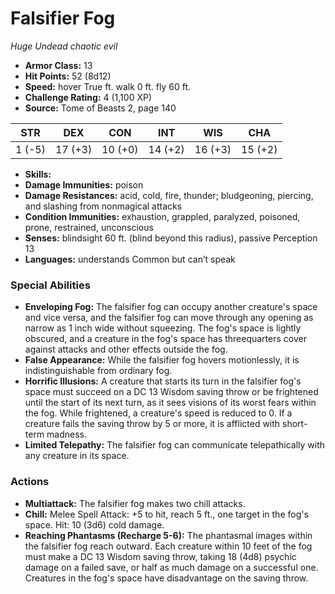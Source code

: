 # Falsifier Fog

*Huge* *Undead* *chaotic evil*

- **Armor Class:** 13
- **Hit Points:** 52 (8d12)
- **Speed:** hover True ft. walk 0 ft. fly 60 ft.
- **Challenge Rating:** 4 (1,100 XP)
- **Source:** Tome of Beasts 2, page 140

| STR | DEX | CON | INT | WIS | CHA |
| --- | --- | --- | --- | --- | --- |
| 1 (-5) | 17 (+3) | 10 (+0) | 14 (+2) | 16 (+3) | 15 (+2) |

- **Skills:** 
- **Damage Immunities:** poison
- **Damage Resistances:** acid, cold, fire, thunder; bludgeoning, piercing, and slashing from nonmagical attacks
- **Condition Immunities:** exhaustion, grappled, paralyzed, poisoned, prone, restrained, unconscious
- **Senses:** blindsight 60 ft. (blind beyond this radius), passive Perception 13
- **Languages:** understands Common but can’t speak

### Special Abilities

- **Enveloping Fog:** The falsifier fog can occupy another creature's space and vice versa, and the falsifier fog can move through any opening as narrow as 1 inch wide without squeezing. The fog's space is lightly obscured, and a creature in the fog's space has threequarters cover against attacks and other effects outside the fog.
- **False Appearance:** While the falsifier fog hovers motionlessly, it is indistinguishable from ordinary fog.
- **Horrific Illusions:** A creature that starts its turn in the falsifier fog's space must succeed on a DC 13 Wisdom saving throw or be frightened until the start of its next turn, as it sees visions of its worst fears within the fog. While frightened, a creature's speed is reduced to 0. If a creature fails the saving throw by 5 or more, it is afflicted with short-term madness.
- **Limited Telepathy:** The falsifier fog can communicate telepathically with any creature in its space.

### Actions

- **Multiattack:** The falsifier fog makes two chill attacks.
- **Chill:** Melee Spell Attack: +5 to hit, reach 5 ft., one target in the fog's space. Hit: 10 (3d6) cold damage.
- **Reaching Phantasms (Recharge 5-6):** The phantasmal images within the falsifier fog reach outward. Each creature within 10 feet of the fog must make a DC 13 Wisdom saving throw, taking 18 (4d8) psychic damage on a failed save, or half as much damage on a successful one. Creatures in the fog's space have disadvantage on the saving throw.


